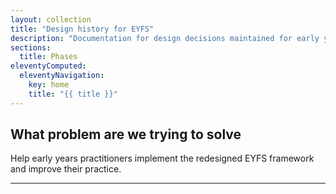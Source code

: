 ```yaml
---
layout: collection
title: "Design history for EYFS"
description: "Documentation for design decisions maintained for early years foundation stage framework (EYFS)."
sections:
  title: Phases
eleventyComputed:
  eleventyNavigation:
    key: home
    title: "{{ title }}"
---
```


## What problem are we trying to solve

Help early years practitioners implement the redesigned EYFS framework and improve their practice.

* * *

